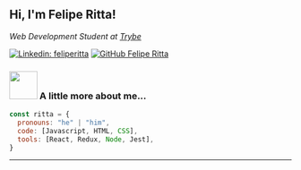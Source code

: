 <h2> Hi, I'm Felipe Ritta! </h2>
<p><em>Web Development Student at <a href="https://www.betrybe.com">Trybe</a></em></p>

[![Linkedin: feliperitta](https://img.shields.io/badge/-feliperitta-blue?style=flat-square&logo=Linkedin&logoColor=white&link=https://www.linkedin.com/in/feliperitta/)](https://www.linkedin.com/in/feliperitta/)
[![GitHub Felipe Ritta](https://img.shields.io/github/followers/feliperitta?label=follow&style=social)](https://github.com/feliperitta)


### <img src="https://media.giphy.com/media/VgCDAzcKvsR6OM0uWg/giphy.gif" width="50"> A little more about me...  

```javascript
const ritta = {
  pronouns: "he" | "him",
  code: [Javascript, HTML, CSS],
  tools: [React, Redux, Node, Jest],
}
```


---
